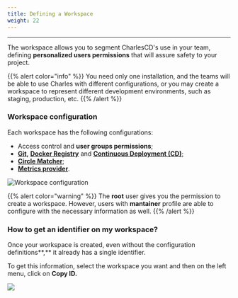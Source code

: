 ```yaml
---
title: Defining a Workspace
weight: 22
---
```


---

The workspace allows you to segment CharlesCD's use in your team, defining **personalized users permissions** that will assure safety to your project.

{{% alert color="info" %}}
You need only one installation, and the teams will be able to use Charles with different configurations, or you may create a workspace to represent different development environments, such as staging, production, etc.
{{% /alert %}}

### Workspace configuration

Each workspace has the following configurations:

* Access control and **user groups permissions**;
* [**Git**](git-credentials)**,** [**Docker Registry**](https://docs.charlescd.io/get-started/defining-a-workspace/docker-registry) and [**Continuous Deployment \(CD\)**;](https://docs.charlescd.io/reference/cd-configuration)
* [**Circle Matcher**](https://docs.charlescd.io/reference/circle-matcher);
* [**Metrics provider**](https://docs.charlescd.io/reference/metrics). 

![Workspace configuration](/docs-charles/settings_-_workspace_-_11.4_-_add_group_permissions2x%20%282%29.png)

{{% alert color="warning" %}}
The **root** user gives you the permission to create a workspace. However, users with **mantainer** profile are able to configure with the necessary information as well.
{{% /alert %}}

### How to get an identifier on my workspace?  <a id="como-obter-o-identificador-do-meu-workspace"></a>

Once your workspace is created, even without the configuration definitions**,** it already has a single identifier. 

To get this information, select the workspace you want and then on the left menu, click on **Copy ID.**

![](/docs-charles/workspaceid%20%282%29.gif)
